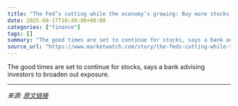 ```yaml
---
title: "The Fed’s cutting while the economy’s growing: Buy more stocks, hold less cash, this bank says"
date: 2025-09-17T10:49:00+08:00
categories: ["finance"]
tags: []
summary: "The good times are set to continue for stocks, says a bank advising investors to broaden out exposure."
source_url: "https://www.marketwatch.com/story/the-feds-cutting-while-the-economys-growing-buy-more-stocks-hold-less-cash-this-bank-says-f6f5ef69?mod=mw_rss_topstories"
---
```


The good times are set to continue for stocks, says a bank advising investors to broaden out exposure.

---

*来源: [原文链接](https://www.marketwatch.com/story/the-feds-cutting-while-the-economys-growing-buy-more-stocks-hold-less-cash-this-bank-says-f6f5ef69?mod=mw_rss_topstories)*
